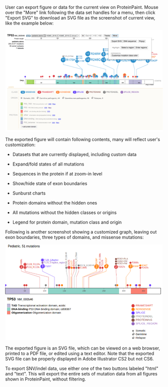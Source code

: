 User can export figure or data for the current view on ProteinPaint.
Mouse over the "More" link following the data set handles for a menu,
then click "Export SVG" to download an SVG file as the screenshot of
current view, like the example below:

![](../../images/guides/proteinpaint/exporting-figures-and-data/media/image2.png)

The exported figure will contain following contents, many will reflect
user's customization:

-   Datasets that are currently displayed, including custom data

-   Expand/fold states of all mutations

-   Sequences in the protein if at zoom-in level

-   Show/hide state of exon boundaries

-   Sunburst charts

-   Protein domains without the hidden ones

-   All mutations without the hidden classes or origins

-   Legend for protein domain, mutation class and origin

Following is another screenshot showing a customized graph, leaving out
exon boundaries, three types of domains, and missense mutations:

![](../../images/guides/proteinpaint/exporting-figures-and-data/media/image1.png)

The exported figure is an SVG file, which can be viewed on a web
browser, printed to a PDF file, or edited using a text editor. Note that
the exported SVG file can be properly displayed in Adobe Illustrator CS2
but not CS6.

To export SNV/indel data, use either one of the two buttons labeled
"html" and "text". This will export the entire sets of mutation data
from all figures shown in ProteinPaint, without filtering.
